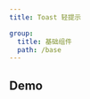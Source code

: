 ```yaml
---
title: Toast 轻提示

group:
  title: 基础组件
  path: /base
---
```


## Demo

<code src="./demos/index.tsx"></code>
